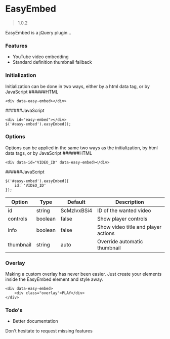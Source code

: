 # EasyEmbed
> 1.0.2

EasyEmbed is a jQuery plugin...

### Features
  - YouTube video embedding
  - Standard definition thumbnail fallback

### Initialization
Initialization can be done in two ways, either by a html data tag, or by JavaScript
######HTML
```
<div data-easy-embed></div>
```

######JavaScript
```
<div id="easy-embed"></div>
$('#easy-embed').easyEmbed();
```

### Options
Options can be applied in the same two ways as the initialization, by html data tags, or by JavaScript
######HTML
```
<div data-id="VIDEO_ID" data-easy-embed></div>
```

######JavaScript
```
$('#easy-embed').easyEmbed({
    id: 'VIDEO_ID'
});
```
Option | Type | Default | Description
------ | ---- | ------- | -----------
id | string | ScMzIvxBSi4 | ID of the wanted video
controls | boolean | false | Show player controls
info | boolean | false | Show video title and player actions
thumbnail | string | auto | Override automatic thumbnail

### Overlay
Making a custom overlay has never been easier. Just create your elements inside the EasyEmbed element and style away.
```
<div data-easy-embed>
    <div class="overlay">PLAY</div>
</div>
```

### Todo's
* Better documentation

Don't hesitate to request missing features